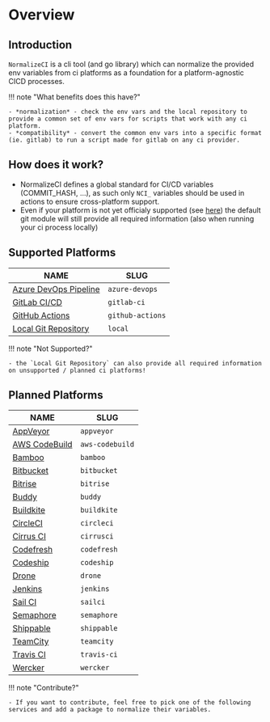 # Overview

## Introduction

`NormalizeCI` is a cli tool (and go library) which can normalize the provided env variables from ci platforms as a foundation for a platform-agnostic CICD processes.

!!! note "What benefits does this have?"

    - *normalization* - check the env vars and the local repository to provide a common set of env vars for scripts that work with any ci platform.
    - *compatibility* - convert the common env vars into a specific format (ie. gitlab) to run a script made for gitlab on any ci provider.

## How does it work?

- NormalizeCI defines a global standard for CI/CD variables (COMMIT_HASH, ...), as such only `NCI_` variables should be used in actions to ensure cross-platform support.
- Even if your platform is not yet officialy supported (see [here](https://github.com/cidverse/normalizeci#supported-systems)) the default git module will still provide all required information (also when running your ci process locally)

## Supported Platforms

| NAME                                                                                       | SLUG             |
|--------------------------------------------------------------------------------------------|------------------|
| [Azure DevOps Pipeline](https://github.com/cidverse/normalizeci/tree/main/pkg/azuredevops) | `azure-devops`   |
| [GitLab CI/CD](https://github.com/cidverse/normalizeci/tree/main/pkg/gitlabci)             | `gitlab-ci`      |
| [GitHub Actions](https://github.com/cidverse/normalizeci/tree/main/pkg/githubactions)      | `github-actions` |
| [Local Git Repository](https://github.com/cidverse/normalizeci/tree/main/pkg/localgit)     | `local`          |

!!! note "Not Supported?"

    - the `Local Git Repository` can also provide all required information on unsupported / planned ci platforms!

## Planned Platforms

| NAME                                                                                    | SLUG            |
|-----------------------------------------------------------------------------------------|-----------------|
| [AppVeyor](https://github.com/cidverse/normalizeci/tree/main/pkg_wip/appveyor)          | `appveyor`      |
| [AWS CodeBuild](https://github.com/cidverse/normalizeci/tree/main/pkg_wip/awscodebuild) | `aws-codebuild` |
| [Bamboo](https://github.com/cidverse/normalizeci/tree/main/pkg_wip/bamboo)              | `bamboo`        |
| [Bitbucket](https://github.com/cidverse/normalizeci/tree/main/pkg_wip/bitbucket)        | `bitbucket`     |
| [Bitrise](https://github.com/cidverse/normalizeci/tree/main/pkg_wip/bitrise)            | `bitrise`       |
| [Buddy](https://github.com/cidverse/normalizeci/tree/main/pkg_wip/buddy)                | `buddy`         |
| [Buildkite](https://github.com/cidverse/normalizeci/tree/main/pkg_wip/buildkite)        | `buildkite`     |
| [CircleCI](https://github.com/cidverse/normalizeci/tree/main/pkg_wip/circleci)          | `circleci`      |
| [Cirrus CI](https://github.com/cidverse/normalizeci/tree/main/pkg_wip/cirrusci)         | `cirrusci`      |
| [Codefresh](https://github.com/cidverse/normalizeci/tree/main/pkg_wip/codefresh)        | `codefresh`     |
| [Codeship](https://github.com/cidverse/normalizeci/tree/main/pkg_wip/codeship)          | `codeship`      |
| [Drone](https://github.com/cidverse/normalizeci/tree/main/pkg_wip/drone)                | `drone`         |
| [Jenkins](https://github.com/cidverse/normalizeci/tree/main/pkg_wip/jenkins)            | `jenkins`       |
| [Sail CI](https://github.com/cidverse/normalizeci/tree/main/pkg_wip/sailci)             | `sailci`        |
| [Semaphore](https://github.com/cidverse/normalizeci/tree/main/pkg_wip/semaphore)        | `semaphore`     |
| [Shippable](https://github.com/cidverse/normalizeci/tree/main/pkg_wip/shippable)        | `shippable`     |
| [TeamCity](https://github.com/cidverse/normalizeci/tree/main/pkg_wip/teamcity)          | `teamcity`      |
| [Travis CI](https://github.com/cidverse/normalizeci/tree/main/pkg_wip/travisci)         | `travis-ci`     |
| [Wercker](https://github.com/cidverse/normalizeci/tree/main/pkg_wip/wercker)            | `wercker`       |

!!! note "Contribute?"

    - If you want to contribute, feel free to pick one of the following services and add a package to normalize their variables.
